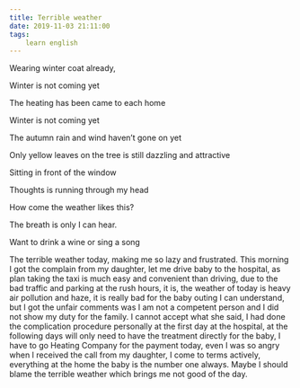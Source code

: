 ```yaml
---
title: Terrible weather
date: 2019-11-03 21:11:00
tags:
    learn english
---
```

Wearing winter coat already, 

Winter is not coming yet

The heating has been came to each home

Winter is not coming yet

The autumn rain and wind haven’t gone on yet

Only yellow leaves on the tree is still dazzling and attractive

Sitting in front of the window

Thoughts is running through my head

How come the weather likes this?

The breath is only I can hear.

Want to drink a wine or sing a song

The terrible weather today, making me so lazy and
frustrated. This morning I got the complain from my daughter, let me drive baby
to the hospital, as plan taking the taxi is much easy and convenient than
driving, due to the bad traffic and parking at the rush hours, it is, the
weather of today is heavy air pollution and haze, it is really bad for the baby
outing I can understand, but I got the unfair comments was I am not a competent
person and I did not show my duty for the family. I cannot accept what she
said, I had done the complication procedure personally at the first day at the
hospital, at the following days will only need to have the treatment directly
for the baby, I have to go Heating Company for the payment today, even I was so
angry when I received the call from my daughter, I come to terms actively,
everything at the home the baby is the number one always. Maybe I should blame
the terrible weather which brings me not good of the day.